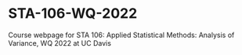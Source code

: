 # STA-106-WQ-2022
Course webpage for STA 106: Applied Statistical Methods: Analysis of Variance, WQ 2022 at UC Davis
